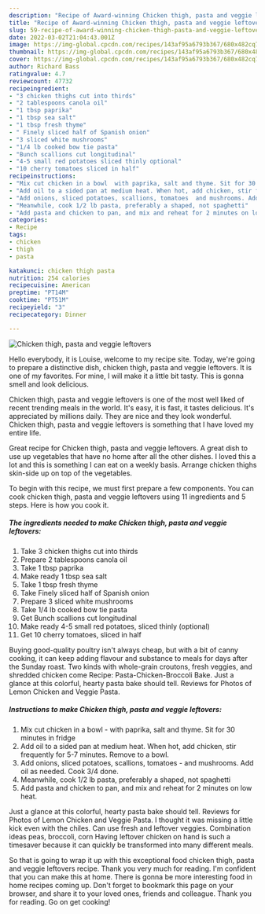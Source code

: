 ```yaml
---
description: "Recipe of Award-winning Chicken thigh, pasta and veggie leftovers"
title: "Recipe of Award-winning Chicken thigh, pasta and veggie leftovers"
slug: 59-recipe-of-award-winning-chicken-thigh-pasta-and-veggie-leftovers
date: 2022-03-02T21:04:43.001Z
image: https://img-global.cpcdn.com/recipes/143af95a6793b367/680x482cq70/chicken-thigh-pasta-and-veggie-leftovers-recipe-main-photo.jpg
thumbnail: https://img-global.cpcdn.com/recipes/143af95a6793b367/680x482cq70/chicken-thigh-pasta-and-veggie-leftovers-recipe-main-photo.jpg
cover: https://img-global.cpcdn.com/recipes/143af95a6793b367/680x482cq70/chicken-thigh-pasta-and-veggie-leftovers-recipe-main-photo.jpg
author: Richard Bass
ratingvalue: 4.7
reviewcount: 47732
recipeingredient:
- "3 chicken thighs cut into thirds"
- "2 tablespoons canola oil"
- "1 tbsp paprika"
- "1 tbsp sea salt"
- "1 tbsp fresh thyme"
- " Finely sliced half of Spanish onion"
- "3 sliced white mushrooms"
- "1/4 lb cooked bow tie pasta"
- "Bunch scallions cut longitudinal"
- "4-5 small red potatoes sliced thinly optional"
- "10 cherry tomatoes sliced in half"
recipeinstructions:
- "Mix cut chicken in a bowl  with paprika, salt and thyme. Sit for 30 minutes in fridge"
- "Add oil to a sided pan at medium heat. When hot, add chicken, stir frequently for 5-7 minutes. Remove to a bowl."
- "Add onions, sliced potatoes, scallions, tomatoes  and mushrooms. Add oil as needed. Cook 3/4 done."
- "Meanwhile, cook 1/2 lb pasta, preferably a shaped, not spaghetti"
- "Add pasta and chicken to pan, and mix and reheat for 2 minutes on low heat."
categories:
- Recipe
tags:
- chicken
- thigh
- pasta

katakunci: chicken thigh pasta 
nutrition: 254 calories
recipecuisine: American
preptime: "PT14M"
cooktime: "PT51M"
recipeyield: "3"
recipecategory: Dinner

---
```



![Chicken thigh, pasta and veggie leftovers](https://img-global.cpcdn.com/recipes/143af95a6793b367/680x482cq70/chicken-thigh-pasta-and-veggie-leftovers-recipe-main-photo.jpg)

Hello everybody, it is Louise, welcome to my recipe site. Today, we're going to prepare a distinctive dish, chicken thigh, pasta and veggie leftovers. It is one of my favorites. For mine, I will make it a little bit tasty. This is gonna smell and look delicious.

Chicken thigh, pasta and veggie leftovers is one of the most well liked of recent trending meals in the world. It's easy, it is fast, it tastes delicious. It's appreciated by millions daily. They are nice and they look wonderful. Chicken thigh, pasta and veggie leftovers is something that I have loved my entire life.

Great recipe for Chicken thigh, pasta and veggie leftovers. A great dish to use up vegetables that have no home after all the other dishes. I loved this a lot and this is something I can eat on a weekly basis. Arrange chicken thighs skin-side up on top of the vegetables.


To begin with this recipe, we must first prepare a few components. You can cook chicken thigh, pasta and veggie leftovers using 11 ingredients and 5 steps. Here is how you cook it.

<!--inarticleads1-->

##### The ingredients needed to make Chicken thigh, pasta and veggie leftovers:

1. Take 3 chicken thighs cut into thirds
1. Prepare 2 tablespoons canola oil
1. Take 1 tbsp paprika
1. Make ready 1 tbsp sea salt
1. Take 1 tbsp fresh thyme
1. Take  Finely sliced half of Spanish onion
1. Prepare 3 sliced white mushrooms
1. Take 1/4 lb cooked bow tie pasta
1. Get Bunch scallions cut longitudinal
1. Make ready 4-5 small red potatoes, sliced thinly (optional)
1. Get 10 cherry tomatoes, sliced in half


Buying good-quality poultry isn&#39;t always cheap, but with a bit of canny cooking, it can keep adding flavour and substance to meals for days after the Sunday roast. Two kinds with whole-grain croutons, fresh veggies, and shredded chicken come Recipe: Pasta-Chicken-Broccoli Bake. Just a glance at this colorful, hearty pasta bake should tell. Reviews for Photos of Lemon Chicken and Veggie Pasta. 

<!--inarticleads2-->

##### Instructions to make Chicken thigh, pasta and veggie leftovers:

1. Mix cut chicken in a bowl  - with paprika, salt and thyme. Sit for 30 minutes in fridge
1. Add oil to a sided pan at medium heat. When hot, add chicken, stir frequently for 5-7 minutes. Remove to a bowl.
1. Add onions, sliced potatoes, scallions, tomatoes  - and mushrooms. Add oil as needed. Cook 3/4 done.
1. Meanwhile, cook 1/2 lb pasta, preferably a shaped, not spaghetti
1. Add pasta and chicken to pan, and mix and reheat for 2 minutes on low heat.


Just a glance at this colorful, hearty pasta bake should tell. Reviews for Photos of Lemon Chicken and Veggie Pasta. I thought it was missing a little kick even with the chiles. Can use fresh and leftover veggies. Combination ideas peas, broccoli, corn Having leftover chicken on hand is such a timesaver because it can quickly be transformed into many different meals. 

So that is going to wrap it up with this exceptional food chicken thigh, pasta and veggie leftovers recipe. Thank you very much for reading. I'm confident that you can make this at home. There is gonna be more interesting food in home recipes coming up. Don't forget to bookmark this page on your browser, and share it to your loved ones, friends and colleague. Thank you for reading. Go on get cooking!
